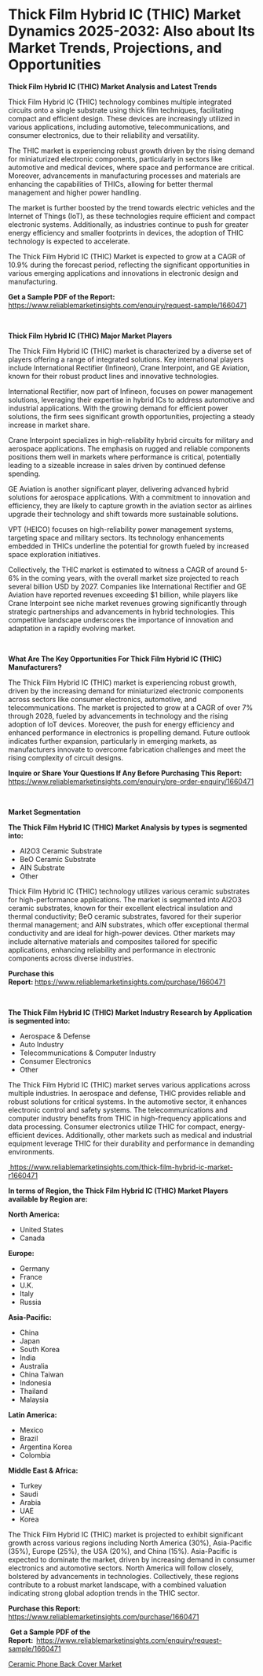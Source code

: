 <p><h1>Thick Film Hybrid IC (THIC) Market Dynamics 2025-2032: Also about Its Market Trends, Projections, and Opportunities</h1></p><p><strong>Thick Film Hybrid IC (THIC) Market Analysis and Latest Trends</strong></p>
<p><p>Thick Film Hybrid IC (THIC) technology combines multiple integrated circuits onto a single substrate using thick film techniques, facilitating compact and efficient design. These devices are increasingly utilized in various applications, including automotive, telecommunications, and consumer electronics, due to their reliability and versatility.</p><p>The THIC market is experiencing robust growth driven by the rising demand for miniaturized electronic components, particularly in sectors like automotive and medical devices, where space and performance are critical. Moreover, advancements in manufacturing processes and materials are enhancing the capabilities of THICs, allowing for better thermal management and higher power handling.</p><p>The market is further boosted by the trend towards electric vehicles and the Internet of Things (IoT), as these technologies require efficient and compact electronic systems. Additionally, as industries continue to push for greater energy efficiency and smaller footprints in devices, the adoption of THIC technology is expected to accelerate.</p><p>The Thick Film Hybrid IC (THIC) Market is expected to grow at a CAGR of 10.9% during the forecast period, reflecting the significant opportunities in various emerging applications and innovations in electronic design and manufacturing.</p></p>
<p><strong>Get a Sample PDF of the Report:&nbsp;</strong> <a href="https://www.reliablemarketinsights.com/enquiry/request-sample/1660471?utm_campaign=1938&utm_medium=2&utm_source=Github&utm_content=ia&utm_term=17012025&utm_id=thick-film-hybrid-ic-thic">https://www.reliablemarketinsights.com/enquiry/request-sample/1660471</a></p>
<p>&nbsp;</p>
<p><strong>Thick Film Hybrid IC (THIC) Major Market Players</strong></p>
<p><p>The Thick Film Hybrid IC (THIC) market is characterized by a diverse set of players offering a range of integrated solutions. Key international players include International Rectifier (Infineon), Crane Interpoint, and GE Aviation, known for their robust product lines and innovative technologies. </p><p>International Rectifier, now part of Infineon, focuses on power management solutions, leveraging their expertise in hybrid ICs to address automotive and industrial applications. With the growing demand for efficient power solutions, the firm sees significant growth opportunities, projecting a steady increase in market share.</p><p>Crane Interpoint specializes in high-reliability hybrid circuits for military and aerospace applications. The emphasis on rugged and reliable components positions them well in markets where performance is critical, potentially leading to a sizeable increase in sales driven by continued defense spending.</p><p>GE Aviation is another significant player, delivering advanced hybrid solutions for aerospace applications. With a commitment to innovation and efficiency, they are likely to capture growth in the aviation sector as airlines upgrade their technology and shift towards more sustainable solutions.</p><p>VPT (HEICO) focuses on high-reliability power management systems, targeting space and military sectors. Its technology enhancements embedded in THICs underline the potential for growth fueled by increased space exploration initiatives.</p><p>Collectively, the THIC market is estimated to witness a CAGR of around 5-6% in the coming years, with the overall market size projected to reach several billion USD by 2027. Companies like International Rectifier and GE Aviation have reported revenues exceeding $1 billion, while players like Crane Interpoint see niche market revenues growing significantly through strategic partnerships and advancements in hybrid technologies. This competitive landscape underscores the importance of innovation and adaptation in a rapidly evolving market.</p></p>
<p>&nbsp;</p>
<p><strong>What Are The Key Opportunities For Thick Film Hybrid IC (THIC) Manufacturers?</strong></p>
<p><p>The Thick Film Hybrid IC (THIC) market is experiencing robust growth, driven by the increasing demand for miniaturized electronic components across sectors like consumer electronics, automotive, and telecommunications. The market is projected to grow at a CAGR of over 7% through 2028, fueled by advancements in technology and the rising adoption of IoT devices. Moreover, the push for energy efficiency and enhanced performance in electronics is propelling demand. Future outlook indicates further expansion, particularly in emerging markets, as manufacturers innovate to overcome fabrication challenges and meet the rising complexity of circuit designs.</p></p>
<p><strong>Inquire or Share Your Questions If Any Before Purchasing This Report:</strong> <a href="https://www.reliablemarketinsights.com/enquiry/pre-order-enquiry/1660471?utm_campaign=1938&utm_medium=2&utm_source=Github&utm_content=ia&utm_term=17012025&utm_id=thick-film-hybrid-ic-thic">https://www.reliablemarketinsights.com/enquiry/pre-order-enquiry/1660471</a></p>
<p>&nbsp;</p>
<p><strong>Market Segmentation</strong></p>
<p><strong>The Thick Film Hybrid IC (THIC) Market Analysis by types is segmented into:</strong></p>
<p><ul><li>Al2O3 Ceramic Substrate</li><li>BeO Ceramic Substrate</li><li>AIN Substrate</li><li>Other</li></ul></p>
<p><p>Thick Film Hybrid IC (THIC) technology utilizes various ceramic substrates for high-performance applications. The market is segmented into Al2O3 ceramic substrates, known for their excellent electrical insulation and thermal conductivity; BeO ceramic substrates, favored for their superior thermal management; and AlN substrates, which offer exceptional thermal conductivity and are ideal for high-power devices. Other markets may include alternative materials and composites tailored for specific applications, enhancing reliability and performance in electronic components across diverse industries.</p></p>
<p><strong>Purchase this Report:&nbsp;</strong><a href="https://www.reliablemarketinsights.com/purchase/1660471?utm_campaign=1938&utm_medium=2&utm_source=Github&utm_content=ia&utm_term=17012025&utm_id=thick-film-hybrid-ic-thic">https://www.reliablemarketinsights.com/purchase/1660471</a></p>
<p>&nbsp;</p>
<p><strong>The Thick Film Hybrid IC (THIC) Market Industry Research by Application is segmented into:</strong></p>
<p><ul><li>Aerospace & Defense</li><li>Auto Industry</li><li>Telecommunications & Computer Industry</li><li>Consumer Electronics</li><li>Other</li></ul></p>
<p><p>The Thick Film Hybrid IC (THIC) market serves various applications across multiple industries. In aerospace and defense, THIC provides reliable and robust solutions for critical systems. In the automotive sector, it enhances electronic control and safety systems. The telecommunications and computer industry benefits from THIC in high-frequency applications and data processing. Consumer electronics utilize THIC for compact, energy-efficient devices. Additionally, other markets such as medical and industrial equipment leverage THIC for their durability and performance in demanding environments.</p></p>
<p><a href="https://www.reliablemarketinsights.com/thick-film-hybrid-ic-market-r1660471?utm_campaign=1938&utm_medium=2&utm_source=Github&utm_content=ia&utm_term=17012025&utm_id=thick-film-hybrid-ic-thic">&nbsp;https://www.reliablemarketinsights.com/thick-film-hybrid-ic-market-r1660471</a></p>
<p><strong>In terms of Region, the Thick Film Hybrid IC (THIC) Market Players available by Region are:</strong></p>
<p>
    <p> <strong> North America: </strong>
        <ul>
            <li>United States</li>
            <li>Canada</li>
        </ul>
        </p> 
    <p> <strong> Europe: </strong>
        <ul>
            <li>Germany</li>
            <li>France</li>
            <li>U.K.</li>
            <li>Italy</li>
            <li>Russia</li>
        </ul>
        </p> 
    <p> <strong> Asia-Pacific: </strong>
        <ul>
            <li>China</li>
            <li>Japan</li>
            <li>South Korea</li>
            <li>India</li>
            <li>Australia</li>
            <li>China Taiwan</li>
            <li>Indonesia</li>
            <li>Thailand</li>
            <li>Malaysia</li>
        </ul>
        </p> 
    <p> <strong> Latin America: </strong>
        <ul>
            <li>Mexico</li>
            <li>Brazil</li>
            <li>Argentina Korea</li>
            <li>Colombia</li>
        </ul>
        </p> 
    <p> <strong> Middle East & Africa: </strong>
        <ul>
            <li>Turkey</li>
            <li>Saudi</li>
            <li>Arabia</li>
            <li>UAE</li>
            <li>Korea</li>
        </ul>
    </p>
    </p>
<p><p>The Thick Film Hybrid IC (THIC) market is projected to exhibit significant growth across various regions including North America (30%), Asia-Pacific (35%), Europe (25%), the USA (20%), and China (15%). Asia-Pacific is expected to dominate the market, driven by increasing demand in consumer electronics and automotive sectors. North America will follow closely, bolstered by advancements in technologies. Collectively, these regions contribute to a robust market landscape, with a combined valuation indicating strong global adoption trends in the THIC sector.</p></p>
<p><strong>Purchase this Report: </strong><a href="https://www.reliablemarketinsights.com/purchase/1660471?utm_campaign=1938&utm_medium=2&utm_source=Github&utm_content=ia&utm_term=17012025&utm_id=thick-film-hybrid-ic-thic">https://www.reliablemarketinsights.com/purchase/1660471</a></p>
<p>&nbsp;<strong>Get a Sample PDF of the Report:&nbsp;&nbsp;</strong><a href="https://www.reliablemarketinsights.com/enquiry/request-sample/1660471?utm_campaign=1938&utm_medium=2&utm_source=Github&utm_content=ia&utm_term=17012025&utm_id=thick-film-hybrid-ic-thic">https://www.reliablemarketinsights.com/enquiry/request-sample/1660471</a></p>
<p><strong></strong></p>
<p><p><a href="https://github.com/provorikovar/Market-Research-Report-List-6/blob/main/ceramic-phone-back-cover-market.md?utm_campaign=1938&utm_medium=2&utm_source=Github&utm_content=ia&utm_term=17012025&utm_id=thick-film-hybrid-ic-thic">Ceramic Phone Back Cover Market</a></p></p>